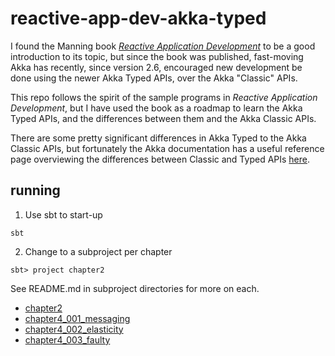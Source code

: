 # reactive-app-dev-akka-typed

I found the Manning book [*Reactive Application Development*](https://www.manning.com/books/reactive-application-development) to be a good introduction to its topic, but since the book was published, fast-moving Akka has recently, since version 2.6, encouraged new development be done using the newer Akka Typed APIs, over the Akka "Classic" APIs.

This repo follows the spirit of the sample programs in *Reactive Application Development*, but I have used the book as a roadmap to learn the Akka Typed APIs, and the differences between them and the Akka Classic APIs.

There are some pretty significant differences in Akka Typed to the Akka Classic APIs, but fortunately the Akka documentation has a useful reference page overviewing the differences between Classic and Typed APIs [here](https://doc.akka.io/docs/akka/current/typed/from-classic.html).

## running

1) Use sbt to start-up

```
sbt
```

2) Change to a subproject per chapter

```
sbt> project chapter2
```

See README.md in subproject directories for more on each.

- [chapter2](chapter2/README.md)
- [chapter4_001_messaging](chapter4_001_messaging/README.md)
- [chapter4_002_elasticity](chapter4_002_elasticity/README.md)
- [chapter4_003_faulty](chapter4_003_faulty/README.md)
